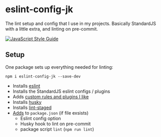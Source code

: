 # eslint-config-jk
The lint setup and config that I use in my projects. Basically StandardJS with a little extra, and linting on pre-commit.

[![JavaScript Style Guide](https://cdn.rawgit.com/standard/standard/master/badge.svg)](https://github.com/standard/standard)

## Setup
One package sets up everything needed for linting:
```
npm i eslint-config-jk --save-dev
```
- Installs [eslint](https://www.npmjs.com/package/eslint)
- Installs the StandardJS eslint configs / plugins
- Adds [custom rules and plugins I like](https://github.com/justinkalland/eslint-config-jk/blob/master/index.js)
- Installs [husky](https://www.npmjs.com/package/husky)
- Installs [lint-staged](https://www.npmjs.com/package/lint-staged)
- [Adds](https://github.com/justinkalland/eslint-config-jk/blob/master/scripts/postInstall.js) to `package.json` (if file exsists)
  - Eslint config option
  - Husky hook to lint on pre-commit
  - package script `lint` (`npm run lint`)

